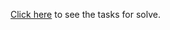 <a href="https://github.com/TelerikAcademy/JavaScript-OOP/tree/master/Topics/01.%20Functions-and-Function-Expressions/homework">Click here</a> to see the tasks for solve.